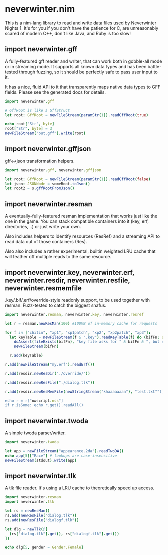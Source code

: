 # neverwinter.nim

This is a nim-lang library to read and write data files used by Neverwinter Nights 1.  It's for you if you don't have the patience for C, are unreasonably scared of modern C++, don't like Java, and Ruby is too slow!

## import neverwinter.gff

A fully-featured gff reader and writer, that can work both in gobble-all mode or in streaming mode.  It supports all known data types and has been battle-tested through fuzzing, so it should be perfectly safe to pass user input to it.

It has a nice, fluid API to it that transparently maps native data types to GFF fields.  Please see the generated docs for details.

```nim
import neverwinter.gff

# GffRoot is like a GffStruct
let root: GffRoot = newFileStream(paramStr(1)).readGffRoot(true)

echo root["Str", byte]
root["Str", byte] = 3
newFileStream("out.gff").write(root)
```

## import neverwinter.gffjson

gff<->json transformation helpers.

```nim
import neverwinter.gff, neverwinter.gffjson

let root: GffRoot = newFileStream(paramStr(1)).readGffRoot(false)
let json: JSONNode = someRoot.toJson()
let root2 = s.gffRootFromJson()
```

## import neverwinter.resman

A eventually-fully-featured resman implementation that works just like the one in the game.  You can stack compatible containers into it (key, erf, directories, ..) or just write your own.

Also includes helpers to identify resources (ResRef) and a streaming API to read data out of those containers (Res).

Also also includes a rather experimental, builtin weighted LRU cache that will feather off multiple reads to the same resource.

## import neverwinter.key, neverwinter.erf, neverwinter.resdir, neverwinter.resfile, neverwinter.resmemfile

.key/.bif/.erf/override-style readonly support, to be used together with resman.  Fuzz-tested to catch the biggest snafus.

```nim
import neverwinter.resman, neverwinter.key, neverwinter.resref

let r = resman.newResMan(100) #100MB of in-memory cache for requests

for f in ["chitin", "xp1", "xp1patch", "xp2", "xp2patch", "xp3"]:
  let keyTable = newFileStream(f & ".key").readKeyTable(f) do (bifFn: string) -> Stream:
    doAssert(fileExists(bifFn), "key file asks for " & bifFn & ", but not found")
    newFileStream(bifFn)

  r.add(keyTable)

r.add(newFileStream("my.erf").readErf())

r.add(resdir.newResDir("./override/"))

r.add(resdir.newResFile("./dialog.tlk"))

r.add(resdir.newResMemFile(newStringStream("khaaaaaaan"), "test.txt""))

echo r = r["nwscript.nss"]
if r.isSome: echo r.get().readAll()
```

## import neverwinter.twoda

A simple twoda parser/writer.

```nim
import neverwinter.twoda

let app = newFileStream("appearance.2da").readTwoDA()
echo app[5]["Race"] # lookups are case-insensitive
newFileStream(stdout).write(app)
```

## import neverwinter.tlk

A tlk file reader. It's using a LRU cache to theoretically speed up access.

```nim
import neverwinter.resman
import neverwinter.tlk

let rs = newResMan()
rs.add(newResFile("dialog.tlk"))
rs.add(newResFile("dialogf.tlk"))

let dlg = newTlk(@[
  (rs["dialog.tlk"].get(), rs["dialogf.tlk"].get())
])

echo dlg[5, gender = Gender.Female]
```
